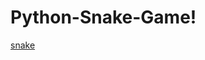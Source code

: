 # Python-Snake-Game!
[snake](https://user-images.githubusercontent.com/55912131/146635017-cc19885c-cdc9-47ba-b90b-484195eb2978.PNG)
